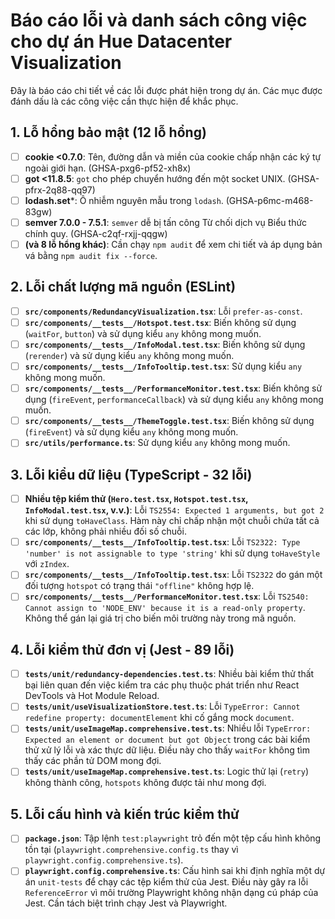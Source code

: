 # Báo cáo lỗi và danh sách công việc cho dự án Hue Datacenter Visualization

Đây là báo cáo chi tiết về các lỗi được phát hiện trong dự án. Các mục được đánh dấu là các công việc cần thực hiện để khắc phục.

## 1. Lỗ hổng bảo mật (12 lỗ hổng)

- [ ] **cookie <0.7.0**: Tên, đường dẫn và miền của cookie chấp nhận các ký tự ngoài giới hạn. (GHSA-pxg6-pf52-xh8x)
- [ ] **got <11.8.5**: `got` cho phép chuyển hướng đến một socket UNIX. (GHSA-pfrx-2q88-qq97)
- [ ] **lodash.set***: Ô nhiễm nguyên mẫu trong `lodash`. (GHSA-p6mc-m468-83gw)
- [ ] **semver 7.0.0 - 7.5.1**: `semver` dễ bị tấn công Từ chối dịch vụ Biểu thức chính quy. (GHSA-c2qf-rxjj-qqgw)
- [ ] **(và 8 lỗ hổng khác)**: Cần chạy `npm audit` để xem chi tiết và áp dụng bản vá bằng `npm audit fix --force`.

## 2. Lỗi chất lượng mã nguồn (ESLint)

- [ ] **`src/components/RedundancyVisualization.tsx`**: Lỗi `prefer-as-const`.
- [ ] **`src/components/__tests__/Hotspot.test.tsx`**: Biến không sử dụng (`waitFor`, `button`) và sử dụng kiểu `any` không mong muốn.
- [ ] **`src/components/__tests__/InfoModal.test.tsx`**: Biến không sử dụng (`rerender`) và sử dụng kiểu `any` không mong muốn.
- [ ] **`src/components/__tests__/InfoTooltip.test.tsx`**: Sử dụng kiểu `any` không mong muốn.
- [ ] **`src/components/__tests__/PerformanceMonitor.test.tsx`**: Biến không sử dụng (`fireEvent`, `performanceCallback`) và sử dụng kiểu `any` không mong muốn.
- [ ] **`src/components/__tests__/ThemeToggle.test.tsx`**: Biến không sử dụng (`fireEvent`) và sử dụng kiểu `any` không mong muốn.
- [ ] **`src/utils/performance.ts`**: Sử dụng kiểu `any` không mong muốn.

## 3. Lỗi kiểu dữ liệu (TypeScript - 32 lỗi)

- [ ] **Nhiều tệp kiểm thử (`Hero.test.tsx`, `Hotspot.test.tsx`, `InfoModal.test.tsx`, v.v.)**: Lỗi `TS2554: Expected 1 arguments, but got 2` khi sử dụng `toHaveClass`. Hàm này chỉ chấp nhận một chuỗi chứa tất cả các lớp, không phải nhiều đối số chuỗi.
- [ ] **`src/components/__tests__/InfoTooltip.test.tsx`**: Lỗi `TS2322: Type 'number' is not assignable to type 'string'` khi sử dụng `toHaveStyle` với `zIndex`.
- [ ] **`src/components/__tests__/InfoTooltip.test.tsx`**: Lỗi `TS2322` do gán một đối tượng `hotspot` có trạng thái `"offline"` không hợp lệ.
- [ ] **`src/components/__tests__/PerformanceMonitor.test.tsx`**: Lỗi `TS2540: Cannot assign to 'NODE_ENV' because it is a read-only property`. Không thể gán lại giá trị cho biến môi trường này trong mã nguồn.

## 4. Lỗi kiểm thử đơn vị (Jest - 89 lỗi)

- [ ] **`tests/unit/redundancy-dependencies.test.ts`**: Nhiều bài kiểm thử thất bại liên quan đến việc kiểm tra các phụ thuộc phát triển như React DevTools và Hot Module Reload.
- [ ] **`tests/unit/useVisualizationStore.test.ts`**: Lỗi `TypeError: Cannot redefine property: documentElement` khi cố gắng mock `document`.
- [ ] **`tests/unit/useImageMap.comprehensive.test.ts`**: Nhiều lỗi `TypeError: Expected an element or document but got Object` trong các bài kiểm thử xử lý lỗi và xác thực dữ liệu. Điều này cho thấy `waitFor` không tìm thấy các phần tử DOM mong đợi.
- [ ] **`tests/unit/useImageMap.comprehensive.test.ts`**: Logic thử lại (`retry`) không thành công, `hotspots` không được tải như mong đợi.

## 5. Lỗi cấu hình và kiến trúc kiểm thử

- [ ] **`package.json`**: Tập lệnh `test:playwright` trỏ đến một tệp cấu hình không tồn tại (`playwright.comprehensive.config.ts` thay vì `playwright.config.comprehensive.ts`).
- [ ] **`playwright.config.comprehensive.ts`**: Cấu hình sai khi định nghĩa một dự án `unit-tests` để chạy các tệp kiểm thử của Jest. Điều này gây ra lỗi `ReferenceError` vì môi trường Playwright không nhận dạng cú pháp của Jest. Cần tách biệt trình chạy Jest và Playwright.
